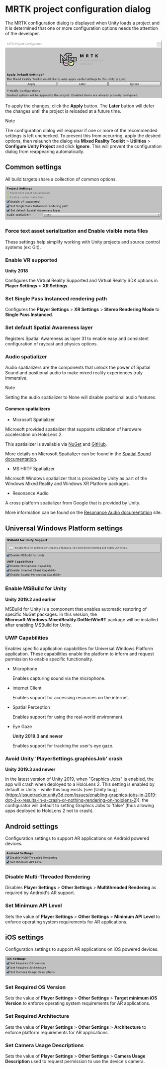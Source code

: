 # MRTK project configuration dialog

The MRTK configuration dialog is displayed when Unity loads a project and it is determined that one or more configuration options needs the attention of the developer.

![Apply Later Ignore](../Documentation/Images/ConfigurationDialog/ConfigurationDialogHeader.png)

To apply the changes, click the **Apply** button. The **Later** button will defer the changes until the project is reloaded at a future time.

> [!NOTE]
> The configuration dialog will reappear if one or more of the recommended settings is left unchecked. To prevent this from occurring, apply the desired options, then relaunch the dialog via  **Mixed Reality Toolkit** > **Utilities** > **Configure Unity Project** and click **Ignore**. This will prevent the configuration dialog from reappearing automatically.

## Common settings

All build targets share a collection of common options.

![Common Settings](../Documentation/Images/ConfigurationDialog/ConfigurationDialogCommonSettings.png)

### Force text asset serialization and Enable visible meta files

These settings help simplify working with Unity projects and source control systems (ex: Git).

### Enable VR supported

**Unity 2018**

Configures the Virtual Reality Supported and Virtual Reality SDK options in **Player Settings** > **XR Settings**.

### Set Single Pass Instanced rendering path

Configures the **Player Settings** > **XR Settings** > **Stereo Rendering Mode** to **Single Pass Instanced**.

### Set default Spatial Awareness layer

Registers Spatial Awareness as layer 31 to enable easy and consistent configuration of raycast and physics options.

### Audio spatializer

Audio spatializers are the components that unlock the power of Spatial Sound and positional audio to make mixed reality experiences truly immersive.

> [!NOTE]
> Setting the audio spatializer to None will disable positional audio features.

#### Common spatializers

- Microsoft Spatializer

Microsoft provided spatializer that supports utilization of hardware acceleration on HoloLens 2.

This spatializer is available via [NuGet](https://www.nuget.org/packages/Microsoft.SpatialAudio.Spatializer.Unity/) and [GitHub](https://github.com/microsoft/spatialaudio-unity).

More details on Microsoft Spatializer can be found in the [Spatial Sound documentation](https://docs.microsoft.com/windows/mixed-reality/spatial-sound-in-unity).

- MS HRTF Spatializer

Microsoft Windows spatializer that is provided by Unity as part of the Windows Mixed Reality and Windows XR Platform packages.

- Resonance Audio

A cross platform spatializer from Google that is provided by Unity.

More information can be found on the [Resonance Audio documentation](https://resonance-audio.github.io/resonance-audio/develop/unity/getting-started) site.

## Universal Windows Platform settings

![UWP Settings](../Documentation/Images/ConfigurationDialog/ConfigurationDialogUWPSettings.png)

### Enable MSBuild for Unity

**Unity 2019.2 and earlier**

MSBuild for Unity is a component that enables automatic restoring of specific NuGet packages. In this version, the **Microsoft.Windows.MixedReality.DotNetWinRT** package will be installed after enabling MSBuild for Unity.

### UWP Capabilities

Enables specific application capabilities for Universal Windows Platform application. These capabilities enable the platform to inform and request permission to enable specific functionality.

- Microphone

  Enables capturing sound via the microphone.

- Internet Client

  Enables support for accessing resources on the internet.

- Spatial Perception

  Enables support for using the real-world environment.

- Eye Gaze

  **Unity 2019.3 and newer**

  Enables support for tracking the user's eye gaze.

### Avoid Unity 'PlayerSettings.graphicsJob' crash

**Unity 2019.3 and newer**

In the latest version of Unity 2019, when "Graphics Jobs" is enabled, the app will crash when deployed to a HoloLens 2.
This setting is enabled by default in Unity - while this bug exists (see [Unity bug]
(https://issuetracker.unity3d.com/issues/enabling-graphics-jobs-in-2019-dot-3-x-results-in-a-crash-or-nothing-rendering-on-hololens-2)),
the configurator will default to setting Graphics Jobs to 'false' (thus allowing apps deployed to HoloLens 2 not to crash).

## Android settings

Configuration settings to support AR applications on Android powered devices.

![Android Settings](../Documentation/Images/ConfigurationDialog/ConfigurationDialogAndroidSettings.png)

### Disable Multi-Threaded Rendering

Disables **Player Settings** > **Other Settings** > **Multithreaded Rendering** as required by Android's AR support.

### Set Minimum API Level

Sets the value of **Player Settings** > **Other Settings** > **Minimum API Level** to enforce operating system requirements for AR applications.

## iOS settings

Configuration settings to support AR applications on iOS powered devices.

![iOS Settings](../Documentation/Images/ConfigurationDialog/ConfigurationDialogiOSSettings.png)

### Set Required OS Version

Sets the value of **Player Settings** > **Other Settings** > **Target minimum iOS Version** to enforce operating system requirements for AR applications.

### Set Required Architecture

Sets the value of **Player Settings** > **Other Settings** > **Architecture** to enforce platform requirements for AR applications.

### Set Camera Usage Descriptions

Sets the value of **Player Settings** > **Other Settings** > **Camera Usage Description** used to request permission to use the device's camera.
